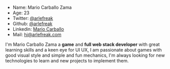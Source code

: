 - Name: Mario Carballo Zama
- Age: 23
- Twitter: [@arlefreak](https://twitter.com/Arlefreak)
- Github: [@arlefreak](https://github.com/Arlefreak)
- Linkedin: [Mario Carballo](https://www.linkedin.com/in/mariocarballo)
- Mail: [hi@arlefreak.com](mailto:hi@arlefreak.com)

I'm Mario Carballo Zama a **game** and **full web stack developer** with great learning skills and a keen eye for UI UX, I am passionate about games with good visual style and simple and fun mechanics, I'm always looking for new technologies to learn and new projects to implement them.
